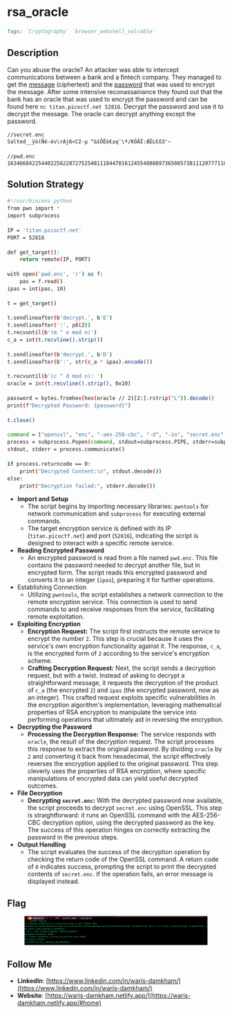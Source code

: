 # rsa\_oracle

```markdown
Tags: `Cryptography` `browser_webshell_solvable`
```

## **Description**

Can you abuse the oracle? An attacker was able to intercept communications between a bank and a fintech company. They managed to get the [message](https://artifacts.picoctf.net/c\_titan/33/secret.enc) (ciphertext) and the [password](https://artifacts.picoctf.net/c\_titan/33/password.enc) that was used to encrypt the message. After some intensive reconassainance they found out that the bank has an oracle that was used to encrypt the password and can be found here `nc titan.picoctf.net 52816`. Decrypt the password and use it to decrypt the message. The oracle can decrypt anything except the password.

```markup
//secret.enc
Salted__ÿò(Ñè-év\rAj6<Cž·µ ^&šÕËò€±q¯\ª/KÓÃÎ:ÆÊL€õ3'~
```

```
//pwd.enc
1634668422544022562287275254811184478161245548888973650857381112077711852144181630709254123963471597994127621183174673720047559236204808750789430675058597
```

## **Solution Strategy**

```bash
#!/usr/bin/env python
from pwn import *
import subprocess

IP = 'titan.picoctf.net'
PORT = 52816

def get_target():
    return remote(IP, PORT)

with open('pwd.enc', 'r') as f:
    pas = f.read()
ipas = int(pas, 10)

t = get_target()

t.sendlineafter(b'decrypt.', b'E')
t.sendlineafter(':', p8(2))
t.recvuntil(b'(m ^ e mod n)')
c_a = int(t.recvline().strip())

t.sendlineafter(b'decrypt.', b'D')
t.sendlineafter(b':', str(c_a * ipas).encode())

t.recvuntil(b'(c ^ d mod n): ')
oracle = int(t.recvline().strip(), 0x10)

password = bytes.fromhex(hex(oracle // 2)[2:].rstrip("L")).decode()
print(f"Decrypted Password: {password}")

t.close()

command = ["openssl", "enc", "-aes-256-cbc", "-d", "-in", "secret.enc", "-k", password]
process = subprocess.Popen(command, stdout=subprocess.PIPE, stderr=subprocess.PIPE)
stdout, stderr = process.communicate()

if process.returncode == 0:
    print("Decrypted Content:\n", stdout.decode())
else:
    print("Decryption failed:", stderr.decode())
```

* **Import and Setup**
  * The script begins by importing necessary libraries: `pwntools` for network communication and `subprocess` for executing external commands.
  * The target encryption service is defined with its IP (`titan.picoctf.net`) and port (`52816`), indicating the script is designed to interact with a specific remote service.
* **Reading Encrypted Password**
  * An encrypted password is read from a file named `pwd.enc`. This file contains the password needed to decrypt another file, but in encrypted form. The script reads this encrypted password and converts it to an integer (`ipas`), preparing it for further operations.
* Establishing Connection
  * Utilizing `pwntools`, the script establishes a network connection to the remote encryption service. This connection is used to send commands to and receive responses from the service, facilitating remote exploitation.
* **Exploiting Encryption**
  * **Encryption Request:** The script first instructs the remote service to encrypt the number `2`. This step is crucial because it uses the service's own encryption functionality against it. The response, `c_a`, is the encrypted form of `2` according to the service's encryption scheme.
  * **Crafting Decryption Request:** Next, the script sends a decryption request, but with a twist. Instead of asking to decrypt a straightforward message, it requests the decryption of the product of `c_a` (the encrypted `2`) and `ipas` (the encrypted password, now as an integer). This crafted request exploits specific vulnerabilities in the encryption algorithm's implementation, leveraging mathematical properties of RSA encryption to manipulate the service into performing operations that ultimately aid in reversing the encryption.
* **Decrypting the Password**
  * **Processing the Decryption Response:** The service responds with `oracle`, the result of the decryption request. The script processes this response to extract the original password. By dividing `oracle` by `2` and converting it back from hexadecimal, the script effectively reverses the encryption applied to the original password. This step cleverly uses the properties of RSA encryption, where specific manipulations of encrypted data can yield useful decrypted outcomes.
* **File Decryption**
  * **Decrypting `secret.enc`:** With the decrypted password now available, the script proceeds to decrypt `secret.enc` using OpenSSL. This step is straightforward: it runs an OpenSSL command with the AES-256-CBC decryption option, using the decrypted password as the key. The success of this operation hinges on correctly extracting the password in the previous steps.
* **Output Handling**
  * The script evaluates the success of the decryption operation by checking the return code of the OpenSSL command. A return code of `0` indicates success, prompting the script to print the decrypted contents of `secret.enc`. If the operation fails, an error message is displayed instead.

## Flag

<figure><img src="../.gitbook/assets/Pasted image (18).png" alt=""><figcaption></figcaption></figure>

## Follow Me

* **LinkedIn**: [https://www.linkedin.com/in/waris-damkham/](https://www.linkedin.com/in/waris-damkham/)
* **Website**: [https://waris-damkham.netlify.app/](https://waris-damkham.netlify.app/#home)
